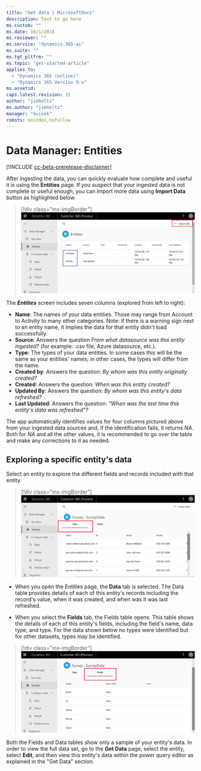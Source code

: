```yaml
---
title: "Get data | MicrosoftDocs"
description: Text to go here
ms.custom: ""
ms.date: 10/1/2018
ms.reviewer: ""
ms.service: "dynamics-365-ai"
ms.suite: ""
ms.tgt_pltfrm: ""
ms.topic: "get-started-article"
applies_to: 
  - "Dynamics 365 (online)"
  - "Dynamics 365 Version 9.x"
ms.assetid: 
caps.latest.revision: 31
author: "jimholtz"
ms.author: "jimholtz"
manager: "kvivek"
robots: noindex,nofollow
---
```

# Data Manager: Entities

[!INCLUDE [cc-beta-prerelease-disclaimer](../includes/cc-beta-prerelease-disclaimer.md)]

After ingesting the data, you can quickly evaluate how complete and useful it is using the **Entities** page. If you suspect that your ingested data is not complete or useful enough, you can import more data using **Import Data** button as highlighted below. 

> [!div class="mx-imgBorder"] 
> ![](media/scorecard-entities-import-data.png "Entities import data")

The ***Entities*** screen includes seven columns (explored from left to right): 
- **Name**: The names of your data entities. Those may range from Account to Activity to many other categories. Note:  if there is a warning sign next to an entity name, it implies the data for that entity didn't load successfully. 
- **Source**: Answers the question *From what datasource was this entity ingested?* (for example: .csv file, Azure datasource, etc.).
- **Type**: The types of your data entities. In some cases this will be the same as your entities' names; in other cases, the types will differ from the name.
- **Created by**: Answers the question: *By whom was this entity originally created?*
- **Created**: Answers the question: *When was this entity created?*
- **Updated By**: Answers the question: *By whom was this entity's data refreshed?*
- **Last Updated**: Answers the question: *"When was the last time this entity's data was refreshed"?*

The app automatically identifies values for four columns pictured above from your ingested data sources and, if the identification fails, it returns *NA*. Both for *NA* and all the other values, it is recommended to go over the table and make any corrections to it as needed.

## Exploring a specific entity's data
Select an entity to explore the different fields and records included with that entity.

> [!div class="mx-imgBorder"] 
> ![](media/data-manager-entities-data.png "Data manager entities")

- When you open the Entities page, the **Data** tab is selected. The Data table provides details of each of this entity's records including the record's value, when it was created, and when was it was last refreshed.

- When you select the **Fields** tab, the Fields table opens. This table shows the details of each of this entity's fields, including the field's name, data type, and type. For the data shown below no types were identified but for other datasets, types may be identified.

> [!div class="mx-imgBorder"] 
> ![](media/data-manager-entities-fields.png "Data manager fields")

Both the Fields and Data tables show only a sample of your entity's data. In order to view the full data set, go to the **Get Data** page, select the entity, select **Edit**, and then view this entity's data within the power query editor as explained in the "Get Data" section.
